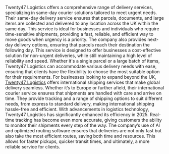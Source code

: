 Twenty47 Logistics offers a comprehensive range of delivery services, specializing in same-day courier solutions tailored to meet urgent needs. Their same-day delivery service ensures that parcels, documents, and large items are collected and delivered to any location across the UK within the same day. This service is ideal for businesses and individuals who require time-sensitive shipments, providing a fast, reliable, and efficient way to move goods when urgency is a priority.
The company also provides next-day delivery options, ensuring that parcels reach their destination the following day. This service is designed to offer businesses a cost-effective solution for non-urgent deliveries, while still maintaining a high level of reliability and speed. Whether it's a single parcel or a large batch of items, Twenty47 Logistics can accommodate various delivery needs with ease, ensuring that clients have the flexibility to choose the most suitable option for their requirements.
For businesses looking to expand beyond the UK,  <a href="https://www.twenty47logistics.com/" target="_blank">Twenty47 Logistics</a> offers international shipping services that make global delivery seamless. Whether it’s to Europe or further afield, their international courier service ensures that shipments are handled with care and arrive on time. They provide tracking and a range of shipping options to suit different needs, from express to standard delivery, making international shipping hassle-free and efficient.
With advancements in logistics technology, Twenty47 Logistics has significantly enhanced its efficiency in 2025. Real-time tracking has become even more accurate, giving customers the ability to monitor their shipments every step of the way. The company’s use of AI and optimized routing software ensures that deliveries are not only fast but also take the most efficient routes, saving both time and resources. This allows for faster pickups, quicker transit times, and ultimately, a more reliable service for clients.
